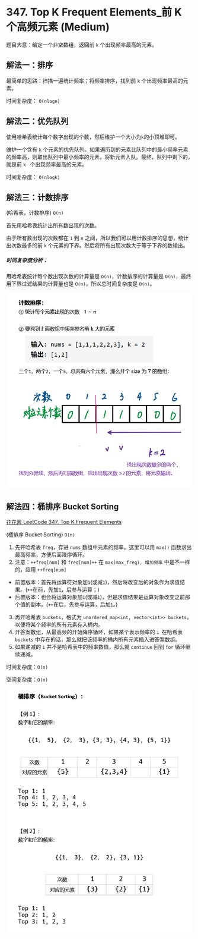 # 347. Top K Frequent Elements_前 K 个高频元素 (Medium)



题目大意：给定一个非空数组，返回前 `k` 个出现频率最高的元素。



## 解法一：排序

最简单的思路：扫描一遍统计频率；将频率排序，找到前 `k` 个出现频率最高的元素。

时间复杂度： `O(nlogn)`



## 解法二：优先队列

使用哈希表统计每个数字出现的个数，然后维护一个大小为`k`的小顶堆即可。

维护一个含有 `k` 个元素的优先队列。如果遍历到的元素比队列中的最小频率元素的频率高，则取出队列中最小频率的元素，将新元素入队。最终，队列中剩下的，就是前 `k ` 个出现频率最高的元素。

时间复杂度： `O(nlogk)`



## 解法三：计数排序

(哈希表，计数排序) `O(n)`

首先用哈希表统计出所有数出现的次数。

由于所有数出现的次数都在 `1` 到 `n` 之间，所以我们可以用计数排序的思想，统计出次数最多的前 `k` 个元素的下界。然后将所有出现次数大于等于下界的数输出。

##### 时间复杂度分析：

用哈希表统计每个数出现次数的计算量是 `O(n)`，计数排序的计算量是 `O(n)`，最终用下界过滤结果的计算量也是 `O(n)`，所以总时间复杂度是 `O(n)`。

![solve_3](https://raw.githubusercontent.com/KimmiGYH/LeetCode_Notes_Public/master/Section05_Solutions/0347_Top%20K%20Frequent%20Elements_%E5%89%8D%20K%20%E4%B8%AA%E9%AB%98%E9%A2%91%E5%85%83%E7%B4%A0/solve_3.png)



## 解法四：桶排序 Bucket Sorting

[花花酱 LeetCode 347. Top K Frequent Elements](https://youtu.be/lm6pBga98-w)

(桶排序 Bucket Sorting) `O(n)`

1. 先开哈希表 `freq`，存进 `nums` 数组中元素的频率。这里可以用 `max()` 函数求出最高频率，方便后面降序循环。
2. 注意：`++freq[num]` 和 `freq[num]++` 在 `max(max_freq), 增加频率` 中是不一样的，应用 `++freq[num]`
- 前置版本：首先将运算符对象加`1`(或减`1`)，然后将改变后的对象作为求值结果。(`++`在前，先加`1`，后参与运算；)
- 后置版本：也会将运算对象加`1`(或减`1`)，但是求值结果是运算对象改变之前那个值的副本。(`++`在后，先参与运算，后加`1`。)
3. 再开哈希表 `buckets`，格式为 `unordered_map<int, vector<int>> buckets`，以便将某个频率的所有元素存入桶内。
4. 开答案数组，从最高频的开始降序循环，如果某个表示频率的 `i `在哈希表 `buckets` 中存在的话，那么就把该频率的桶内所有元素插入进答案数组。
5. 如果递减的 `i` 并不是哈希表中的频率数值，那么就 `continue` 回到 `for` 循环继续递减。



时间复杂度：`O(n)`

空间复杂度：`O(n)`

![solve_bucket](https://raw.githubusercontent.com/KimmiGYH/LeetCode_Notes_Public/master/Section05_Solutions/0347_Top%20K%20Frequent%20Elements_%E5%89%8D%20K%20%E4%B8%AA%E9%AB%98%E9%A2%91%E5%85%83%E7%B4%A0/solve_bucket.png)